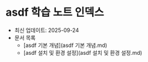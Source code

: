 # asdf 학습 노트 인덱스

- 최신 업데이트: 2025-09-24
- 문서 목록
  - [asdf 기본 개념](asdf 기본 개념.md)
  - [asdf 설치 및 환경 설정](asdf 설치 및 환경 설정.md)
